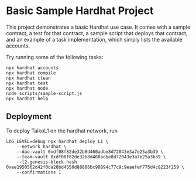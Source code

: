# Basic Sample Hardhat Project

This project demonstrates a basic Hardhat use case. It comes with a sample contract, a test for that contract, a sample script that deploys that contract, and an example of a task implementation, which simply lists the available accounts.

Try running some of the following tasks:

```shell
npx hardhat accounts
npx hardhat compile
npx hardhat clean
npx hardhat test
npx hardhat node
node scripts/sample-script.js
npx hardhat help
```

## Deployment

To deploy TaikoL1 on the hardhat network, run

```
LOG_LEVEL=debug npx hardhat deploy_L1 \
    --network hardhat \
    --dao-vault 0xdf08f82de32b8d460adbe8d72043e3a7e25a3b39 \
    --team-vault 0xdf08f82de32b8d460adbe8d72043e3a7e25a3b39 \
    --l2-genesis-block-hash 0xee1950562d42f0da28bd4550d88886bc90894c77c9c9eaefef775d4c8223f259 \
    --confirmations 1
```
